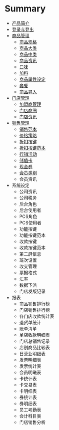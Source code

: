 # Summary

* [产品简介](README.md)
* [登录与登出](chapter1.md)
* [商品管理](chapter2.md)
   * [商品规格](shang_pin_gui_ge.md)
   * [商品大类](shang_pin_da_lei.md)
   * [商品中类](shang_pin_zhong_lei.md)
   * [商品资讯](shang_pin_zi_xun.md)
   * [口味](kou_wei.md)
   * [加料](jia_liao.md)
   * [商品属性设定](shang_pin_shu_xing_she_ding.md)
   * [套餐](tao_can.md)
   * [商品导入](shang_pin_dao_ru.md)
* [门店管理](chapter3.md)
   * [加盟商管理](jia_meng_shang_guan_li.md)
   * [门店商圈](men_dian_shang_quan.md)
   * [门店资讯](men_dian_zi_xun.md)
* [销售管理](chapter4.md)
   * [销售范本](xiao_shou_fan_ben.md)
   * [价格策略](jia_ge_ce_lve.md)
   * [折扣按键](zhe_kou_an_jian.md)
   * [折扣按键范本](zhe_kou_an_jian_fan_ben.md)
   * [行销活动](xing_xiao_huo_dong.md)
   * [储值卡](chu_zhi_qia.md)
   * [现金券](xian_jin_quan.md)
   * [会员类别](hui_yuan_lei_bie.md)
   * 会员资讯
* 系统设定
   * 公司资讯
   * 公司税务
   * 后台角色
   * 后台使用者
   * POS角色
   * POS使用者
   * 功能按键
   * 功能按键范本
   * 收款按键
   * 收款按键范本
   * 第二屏信息
   * 班次设置
   * 收支管理
   * 票据格式
   * 汇率
   * 数据下派
   * 门店发版记录
* 报表
   * 商品销售排行榜
   * 门店销售排行榜
   * 各门店收款统计表
   * 退货单统计
   * 账单清单
   * 单店收款明细表
   * 门店总销售记录
   * 店别商品比较表
   * 日营业明细表
   * 发票明细表
   * 发票统计表
   * 会员明曦表
   * 卡统计表
   * 卡交易表
   * 卡明细表
   * 券统计表
   * 券明细表
   * 员工考勤表
   * 会计科目表
   * 门店销售分析

